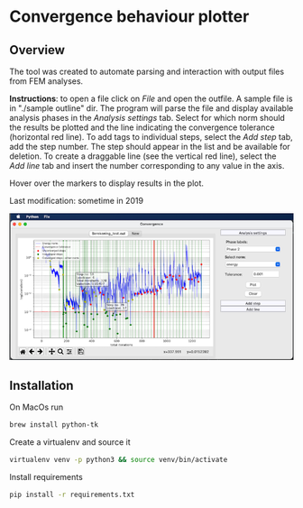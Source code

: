 ﻿# Convergence behaviour plotter


## Overview
The tool was created to automate parsing and interaction with output files from FEM analyses.

__Instructions__: to open a file click on _File_ and open the outfile. A sample file is in "./sample outline" dir. The program will parse the file and display available analysis phases in the _Analysis settings_ tab. Select for which norm should the results be plotted and the line indicating the convergence tolerance (horizontal red line). To add tags to individual steps, select the _Add step_ tab, add the step number. The step should appear in the list and be available for deletion. To create a draggable line (see the vertical red line), select the _Add line_ tab and insert the number corresponding to any value in the axis.

Hover over the markers to display results in the plot.

Last modification: sometime in 2019

![Architecture](./pic/UI.png)

## Installation

On MacOs run

 ```bash
brew install python-tk
```

Create a virtualenv and source it

 ```bash
 virtualenv venv -p python3 && source venv/bin/activate
 ```

Install requirements

 ```bash
 pip install -r requirements.txt
 ```
